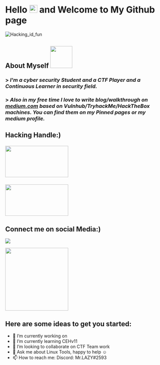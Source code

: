 #  Hello <img src="https://media.giphy.com/media/hvRJCLFzcasrR4ia7z/giphy.gif" width="25px"> and Welcome to My Github page <br/>
![Hacking_id_fun](https://media.giphy.com/media/3og0ILLVvPp8d64Jd6/giphy.gif)<bt/>

## About Myself <img src='https://media.giphy.com/media/bcKmIWkUMCjVm/giphy.gif' width='70' >
### > *I'm a cyber security Student and a CTF Player and a Continuous Learner in security field.*
### > *Also in my free time I love to write blog/walkthrough on [medium.com](https://shubham-singh.medium.com/) based on Vulnhub/TryhackMe/HackTheBox machines. You can find them          on my Pinned pages or my medium profile.*

## Hacking Handle:)<br/>

### [<img aling="left" src="https://assets.tryhackme.com/img/THMlogo.png" width=200px height=100px  />](https://tryhackme.com/p/Mr.Lazy) <br/>
### [<img aling="left" src="https://www.teahub.io/photos/full/77-777773_hack-the-box.jpg" width=200px height=100px  />](https://app.hackthebox.eu/profile/255609) <br/>

## Connect me on social Media:)
[<img aling="left" src="https://images.unsplash.com/photo-1592181572975-1d0d8880d175?ixid=MXwxMjA3fDB8MHxwaG90by1wYWdlfHx8fGVufDB8fHw%3D&ixlib=rb-1.2.1&auto=format&fit=crop&w=200&q=40" />](https://www.linkedin.com/in/shubham-singh-aka-mrlazy/) <br />

[<img src="https://freepngimg.com/thumb/twitter/8-2-twitter-png-hd.png" width=200px aling="left" />](https://twitter.com/MrLazy62747454) <br/>

## Here are some ideas to get you started:

- 🔭 I’m currently working on 
- 🌱 I’m currently learning CEHv11
- 👯 I’m looking to collaborate on CTF Team work 
- 💬 Ask me about Linux Tools, happy to help ☺️
- 📫 How to reach me: Discord: Mr.LAZY#2593 
